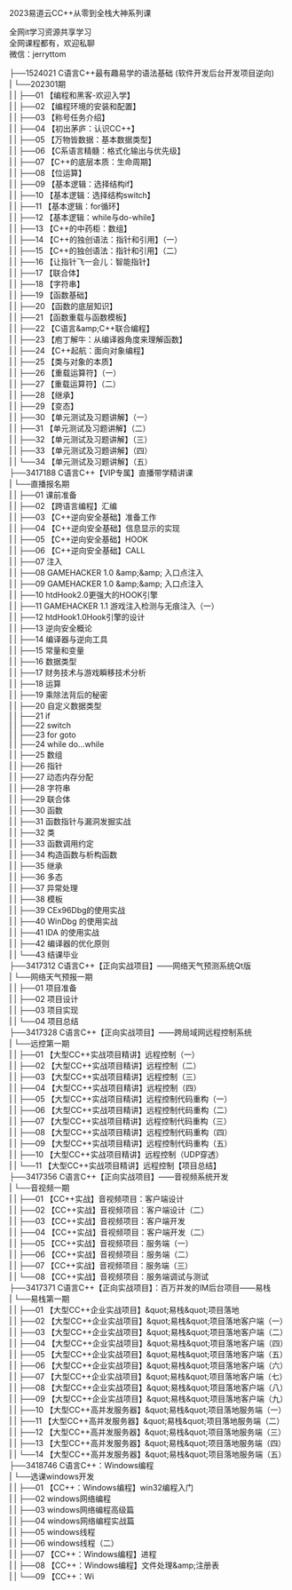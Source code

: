 2023易道云CC++从零到全栈大神系列课

全网it学习资源共享学习<br>全网课程都有，欢迎私聊<br>微信：jerryttom<br>

├──1524021 C语言C++最有趣易学的语法基础 (软件开发后台开发项目逆向)<br> | └──202301期<br> | | ├──01 【编程和黑客-欢迎入学】<br> | | ├──02 【编程环境的安装和配置】<br> | | ├──03 【称号任务介绍】<br> | | ├──04 【初出茅庐：认识CC++】<br> | | ├──05 【万物皆数据：基本数据类型】<br> | | ├──06 【C系语言精髓：格式化输出与优先级】<br> | | ├──07 【C++的底层本质：生命周期】<br> | | ├──08 【位运算】<br> | | ├──09 【基本逻辑：选择结构if】<br> | | ├──10 【基本逻辑：选择结构switch】<br> | | ├──11 【基本逻辑：for循环】<br> | | ├──12 【基本逻辑：while与do-while】<br> | | ├──13 【C++的中药柜：数组】<br> | | ├──14 【C++的独创语法：指针和引用】（一）<br> | | ├──15 【C++的独创语法：指针和引用】（二）<br> | | ├──16 【让指针飞一会儿：智能指针】<br> | | ├──17 【联合体】<br> | | ├──18 【字符串】<br> | | ├──19 【函数基础】<br> | | ├──20 【函数的底层知识】<br> | | ├──21 【函数重载与函数模板】<br> | | ├──22 【C语言&amp;amp;C++联合编程】<br> | | ├──23 【庖丁解牛：从编译器角度来理解函数】<br> | | ├──24 【C++起航：面向对象编程】<br> | | ├──25 【类与对象的本质】<br> | | ├──26 【重载运算符】（一）<br> | | ├──27 【重载运算符】（二）<br> | | ├──28 【继承】<br> | | ├──29 【变态】<br> | | ├──30 【单元测试及习题讲解】（一）<br> | | ├──31 【单元测试及习题讲解】（二）<br> | | ├──32 【单元测试及习题讲解】（三）<br> | | ├──33 【单元测试及习题讲解】（四）<br> | | └──34 【单元测试及习题讲解】（五）<br> ├──3417188 C语言C++【VIP专属】直播带学精讲课<br> | └──直播报名期<br> | | ├──01 课前准备<br> | | ├──02 【跨语言编程】汇编<br> | | ├──03 【C++逆向安全基础】准备工作<br> | | ├──04 【C++逆向安全基础】信息显示的实现<br> | | ├──05 【C++逆向安全基础】HOOK<br> | | ├──06 【C++逆向安全基础】CALL<br> | | ├──07 注入<br> | | ├──08 GAMEHACKER 1.0 &amp;amp;&amp;amp; 入口点注入<br> | | ├──09 GAMEHACKER 1.0 &amp;amp;&amp;amp; 入口点注入<br> | | ├──10 htdHook2.0更强大的HOOK引擎<br> | | ├──11 GAMEHACKER 1.1 游戏注入检测与无痕注入（一）<br> | | ├──12 htdHook1.0Hook引擎的设计<br> | | ├──13 逆向安全概论<br> | | ├──14 编译器与逆向工具<br> | | ├──15 常量和变量<br> | | ├──16 数据类型<br> | | ├──17 财务技术与游戏瞬移技术分析<br> | | ├──18 运算<br> | | ├──19 乘除法背后的秘密<br> | | ├──20 自定义数据类型<br> | | ├──21 if<br> | | ├──22 switch<br> | | ├──23 for goto<br> | | ├──24 while do…while<br> | | ├──25 数组<br> | | ├──26 指针<br> | | ├──27 动态内存分配<br> | | ├──28 字符串<br> | | ├──29 联合体<br> | | ├──30 函数<br> | | ├──31 函数指针与漏洞发掘实战<br> | | ├──32 类<br> | | ├──33 函数调用约定<br> | | ├──34 构造函数与析构函数<br> | | ├──35 继承<br> | | ├──36 多态<br> | | ├──37 异常处理<br> | | ├──38 模板<br> | | ├──39 CEx96Dbg的使用实战<br> | | ├──40 WinDbg 的使用实战<br> | | ├──41 IDA 的使用实战<br> | | ├──42 编译器的优化原则<br> | | └──43 结课毕业<br> ├──3417312 C语言C++【正向实战项目】——网络天气预测系统Qt版<br> | └──网络天气预报一期<br> | | ├──01 项目准备<br> | | ├──02 项目设计<br> | | ├──03 项目实现<br> | | └──04 项目总结<br> ├──3417328 C语言C++【正向实战项目】——跨局域网远程控制系统<br> | └──远控第一期<br> | | ├──01 【大型CC++实战项目精讲】远程控制（一）<br> | | ├──02 【大型CC++实战项目精讲】远程控制（二）<br> | | ├──03 【大型CC++实战项目精讲】远程控制（三）<br> | | ├──04 【大型CC++实战项目精讲】远程控制（四）<br> | | ├──05 【大型CC++实战项目精讲】远程控制代码重构（一）<br> | | ├──06 【大型CC++实战项目精讲】远程控制代码重构（二）<br> | | ├──07 【大型CC++实战项目精讲】远程控制代码重构（三）<br> | | ├──08 【大型CC++实战项目精讲】远程控制代码重构（四）<br> | | ├──09 【大型CC++实战项目精讲】远程控制代码重构（五）<br> | | ├──10 【大型CC++实战项目精讲】远程控制（UDP穿透）<br> | | └──11 【大型CC++实战项目精讲】远程控制【项目总结】<br> ├──3417356 C语言C++【正向实战项目】——音视频系统开发<br> | └──音视频一期<br> | | ├──01 【CC++实战】音视频项目：客户端设计<br> | | ├──02 【CC++实战】音视频项目：客户端设计（二）<br> | | ├──03 【CC++实战】音视频项目：客户端开发<br> | | ├──04 【CC++实战】音视频项目：客户端开发（二）<br> | | ├──05 【CC++实战】音视频项目：服务端（一）<br> | | ├──06 【CC++实战】音视频项目：服务端（二）<br> | | ├──07 【CC++实战】音视频项目：服务端（三）<br> | | └──08 【CC++实战】音视频项目：服务端调试与测试<br> ├──3417371 C语言C++【正向实战项目】：百万并发的IM后台项目——易栈<br> | └──易栈第一期<br> | | ├──01 【大型CC++企业实战项目】&amp;quot;易栈&amp;quot;项目落地<br> | | ├──02 【大型CC++企业实战项目】&amp;quot;易栈&amp;quot;项目落地客户端（一）<br> | | ├──03 【大型CC++企业实战项目】&amp;quot;易栈&amp;quot;项目落地客户端（二）<br> | | ├──04 【大型CC++企业实战项目】&amp;quot;易栈&amp;quot;项目落地客户端（四）<br> | | ├──05 【大型CC++企业实战项目】&amp;quot;易栈&amp;quot;项目落地客户端（五）<br> | | ├──06 【大型CC++企业实战项目】&amp;quot;易栈&amp;quot;项目落地客户端（六）<br> | | ├──07 【大型CC++企业实战项目】&amp;quot;易栈&amp;quot;项目落地客户端（七）<br> | | ├──08 【大型CC++企业实战项目】&amp;quot;易栈&amp;quot;项目落地客户端（八）<br> | | ├──09 【大型CC++企业实战项目】&amp;quot;易栈&amp;quot;项目落地客户端（九）<br> | | ├──10 【大型CC++高并发服务器】&amp;quot;易栈&amp;quot;项目落地服务端（一）<br> | | ├──11 【大型CC++高并发服务器】&amp;quot;易栈&amp;quot;项目落地服务端（二）<br> | | ├──12 【大型CC++高并发服务器】&amp;quot;易栈&amp;quot;项目落地服务端（三）<br> | | ├──13 【大型CC++高并发服务器】&amp;quot;易栈&amp;quot;项目落地服务端（四）<br> | | └──14 【大型CC++高并发服务器】&amp;quot;易栈&amp;quot;项目落地服务端（五）<br> ├──3418746 C语言C++：Windows编程<br> | └──选课windows开发<br> | | ├──01 【CC++：Windows编程】win32编程入门<br> | | ├──02 windows网络编程<br> | | ├──03 windows网络编程高级篇<br> | | ├──04 windows网络编程实战篇<br> | | ├──05 windows线程<br> | | ├──06 windows线程（二）<br> | | ├──07 【CC++：Windows编程】进程<br> | | ├──08 【CC++：Windows编程】文件处理&amp;amp;注册表<br> | | └──09 【CC++：Wi